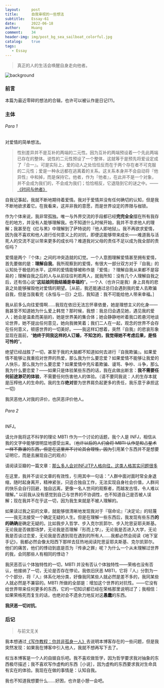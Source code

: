 ```yaml
---
layout:     post
title:      自我审视的一些想法
subtitle:   Essay-61
date:       2022-06-18
author:     Huang
comment:    34
header-img: img/post_bg_sea_sailboat_colorful.jpg
catalog:    true
tags:
   - Essay
---
```


> 真正的人的生活会唤醒自身走向他者。

![background](https://huang-feiyu.github.io/img/post_bg_sea_sailboat_colorful.jpg)

### 前言

本篇为最近零碎的想法的合辑，也许可以被认作是日记(?)。

### 主体

###### Para 1

对爱情的简单想法。

> 性别差异并不是互补的两端的二元性。因为互补的两端预设着一个先此两端已存在的整体。说性的二元性预设了一个整体，这就等于是预先将爱设定成了『合一』。可是实际上，爱的动人之处恰恰反而在于两个存在者不可克服的二元性；爱是一种永远都在逃离着的关系。这关系本身并不会自动将『他异性』中和掉，而是保持它。他者，作为『他者』，在此并不是一个对象，并不会成为我们的，不会成为我们；恰恰相反，它退隐到它的谜之中。——[《时间与他者》](https://book.douban.com/subject/34940791/)

自我记事起，我就不断地期待着爱情。我对于爱情并没有任何确切的认知，但是我不断地欲求着它。在我看来，这并非我的意愿，而是世界设定的界限与枷锁。

作为个体来说，我非常孤独。唯一与外界交流的手段都已经**完完全全**摆在所有我存在的地方，并没有人能够理解我。也不知道什么时候开始，我并不寻求他人的理解；我甚至在《红与黑》中理解到了萨特说的『他人即地狱』。我不再欲求爱情，因为我不喜欢和他人进行任何意义上的对抗，即便这能够带来成长——难道我与活死人的交流不足以带来更多的成长吗？难道我对父母的责任不足以成为我全部的责任吗？

爱情是两个『个体』之间的冲突造就的幻觉。一个人意图理解爱情甚至拥有爱情，首先要做的是：**理解自我**。我所观察到的爱情，有很大一部分双方对于『自我』的认知处于极低的水平，这样的爱情能够被称作是『爱情』？理解自我从来都不是容易的；理解自我之后的人与从前往往判若两人，就我所知：没有几个人理解自我之后，还有信心说“**这姑娘同我结婚是幸福的**”。一个人（也许只是我）身上具有的悲哀之处能够摧毁他对爱情的期望。［从前，我还能通过总归会遇到我的爱人去欺骗自我，但是当我看完《永恒与一日》之后，我知道：我不可能给他人带来幸福。］

我从前多么向往爱情啊……我现在依旧无法忘怀章依曼，她是理想主义的化身——我甚至不知道她为什么爱上韩觉？那时候，我想：我总归会遇见她，遇见我的爱人；她会是温柔而美丽的，她是世界美的集合体；她会静静地听着我口若悬河地谈论世界，她不提出任何意见，她向我微笑着；我们二人在一起，观念的世界不会存在任何意义，顿感世界的一切美好。——我这样幻想着，突然『自我』的悲哀形象显现在面前，“**她终于同我这样的人订婚，不知怎的，我觉得她不考虑后果，是怪可怜的**”。

绝望已经战胜了一切，甚至于我的大脑都不知道如何去进行『自我欺骗』。如果爱情不能够让我重拾对世界的热爱，那么我为什么要恋爱？如果爱情不能够让我爱的人快乐，那么我为什么要恋爱？如果爱情中充斥着欺骗、谩骂、争吵、斗争，那么我为什么要恋爱？——如果只是体验某些东西的话，我在此做出断言：**我不需要任何前途渺茫的体验**，不需要任何伤害他人的体验。（请不要同我说：人的生存本就是压榨他人的生命的。我的生存**绝对**要为世界肩负起更多的责任，我乐意于承担这一切）

我厌恶他人对我的评价，也厌恶评价他人。

###### Para 2

INFJ。

请允许我将这不科学的理论 MBTI 作为一个讨论的话题，我个人是 INFJ，相信从我的文字中能够很明显地感受出来。（<s>也许以后的人们会将 MBTI 认作是和占星术一样不靠谱的东西，但是在这里并不讨论其合理性，因为</s>引用某个东西并不是想要证明它，而是去展现自己的观点）

请阅读豆瓣的一篇文章：[那么多人会对INFJ/TP人格向往，这类人格其实问题很多](https://www.douban.com/group/topic/268816489/?_i=5530906mzTHnn2)

在这里，我并不谈论文章的有效性，引用其中一句话：“人群中面对面时常全身退缩，随时起身离开，精神紧张，只适合独自工作，无法实现自身社会价值，人群间的快乐会自行回避，独自远离，更像一名人世间的观察者，而越发古怪，令人难以理解。” 以前我从没有感觉到自己与世界的不协调性，也不知道自己是否被人误解；现在我并不在乎这一切，因为我生来就是不被人理解的。

如果读过我之前的文章，就能够很清晰地发现我对于『宿命论』『决定论』的轻蔑——我无法接受一个确定无疑的人生。但是在理解一些东西后，我发现有些东西**的的确确**是确定无疑的。比如我步入哲学、步入克尔凯郭尔、步入陀思妥耶夫斯基。无论我是否做那场梦，无论我是否理解『形而上学』，无论我是否进入大学，无论我是否谈过恋爱，无论我是否遇到现在遇到的所有人……我都必然会阅读《地下室手记》，我都必然会像太阳西下那样去狂热地阅读陀思妥耶夫斯基、克尔凯郭尔。他们的痛苦，他们的悸动到底是否为『传承之罪』呢？为什么一个从未理解过世界的我，会同那些人有相同的悸动？

我厌恶否认个体独特性的一切，MBTI 并没有否认个体独特性——荣格也没有否认，他接纳了一切，无论是否存在悖论。我依旧厌恶 MBTI，它将『人』分割为一个个部分，将『人』体系化地分类，好像我同某些人就必然是差不多的，我同某些人就必然是不兼容的。MBTI 所做的全部是：增加这个世界的对抗性。——它没有给世界带来任何更多的东西，它的一切知识都已经在荣格那里说明过了；我相信：如果荣格死而复生的话，也绝对会不遗余力地反对这**愚蠢**的东西。

**我厌恶一切对抗**。

### 后记

> 与前文无关

我本想通过[《写作教程：你并非孤身一人》](https://mp.weixin.qq.com/s/IBjp79WU85_y_pUUebPNSg)去说明本博客存在的一些问题，但是我突然发现：如果我在博客中引入他人，我就不想再写下去了。

权当本博客是一个人的自娱自乐吧。我不喜欢做哲学，因为哲学要求我对抽象的东西极尽描述；我不喜欢写作虚构的东西［小说］，因为虚构的东西要求我对生命具有实在的体验。我现在在做的事情是：认知自我。

我也不知道我想要什么……好困，也许是小憩一会吧。
